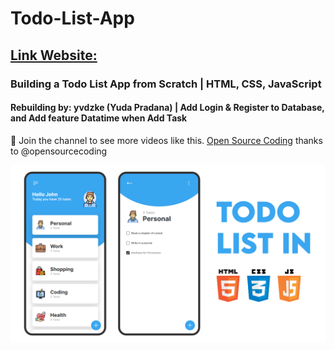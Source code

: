 # Todo-List-App
## [Link Website:](https://yvdzmiku.free.nf/)
### Building a Todo List App from Scratch | HTML, CSS, JavaScript
#### Rebuilding by: yvdzke (Yuda Pradana) | Add Login & Register to Database, and Add feature Datatime when Add Task

💙 Join the channel to see more videos like this. [Open Source Coding](https://www.youtube.com/@opensourcecoding)
thanks to @opensourcecoding

![preview img](/preview.png)
